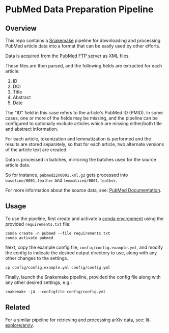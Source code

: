 # PubMed Data Preparation Pipeline

## Overview

This repo contains a [Snakemake](https://snakemake.readthedocs.io/) pipeline for downloading and
processing PubMed article data into a format that can be easily used by other efforts.

Data is acquired from the [PubMed FTP server](https://ftp.ncbi.nlm.nih.gov/pubmed/) as XML files.

These files are then parsed, and the following fields are extracted for each article:

1. ID
2. DOI
3. Title
4. Abstract
5. Date

The "ID" field in this case refers to the article's PubMed ID (PMID). In some cases, one or more of
the fields may be missing, and the pipeline can be configured to optionally exclude articles which
are missing either/both title and abstract information.

For each article, tokenization and lemmatization is performed and the results are stored separately,
so that for each article, two alternate versions of the article text are created.

Data is processed in batches, mirroring the batches used for the source article data.

So for instance, `pubmed22n0001.xml.gz` gets processed into `baseline/0001.feather` and `lemmatized/0001.feather`.

For more information about the source data, see: [PubMed Documentation](https://pubmed.ncbi.nlm.nih.gov/download/).

## Usage

To use the pipeline, first create and activate a [conda
environment](https://docs.conda.io/en/latest/) using the provided `requirements.txt` file:

```
conda create -n pubmed --file requirements.txt
conda activate pubmed
```

Next, copy the example config file, `config/config.example.yml`, and modify the config to indicate
the desired output directory to use, along with any other changes to the settings.

```
cp config/config.example.yml config/config.yml
```

Finally, launch the Snakemake pipeline, provided the config file along with any other desired
settings, e.g.:

```
snakemake -j4 --configfile config/config.yml
```

## Related

For a similar pipeline for retrieving and processing arXiv data, see: [lit-explore/arxiv](https://github.com/lit-explore/arxiv).
